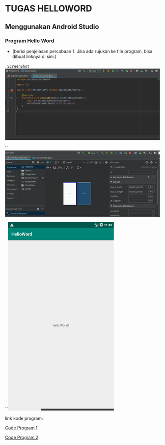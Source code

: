 # TUGAS HELLOWORD
## Menggunakan Android Studio 
### Program Hello Word

* (berisi penjelasan percobaan 1. Jika ada rujukan ke file program, bisa dibuat linknya di sini.)

` ScreenShot`![](img/activity.png)

``![](img/activityMain.png)

``![](img/RunningHelloWord.png)

 link kode program: 
 
 [Code Program 1](../../SRC/01_HelloWord/activity_main.xml)

 [Code Program 2](../../SRC/01_HelloWord/MainActivity.java)
